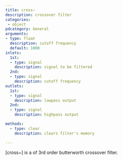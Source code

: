 ```yaml
---
title: cross~
description: crossover filter
categories:
 - object
pdcategory: General
arguments:
- type: float
  description: cutoff frequency
  default: 1000
inlets:
  1st:
  - type: signal
    description: signal to be filtered
  2nd:
  - type: signal
    description: cutoff frequency
outlets:
  1st:
  - type: signal
    description: lowpass output
  2nd:
  - type: signal
    description: highpass output

methods:
  - type: clear
    description: clears filter's memory

---
```


[cross~] is a of 3rd order butterworth crossover filter.

